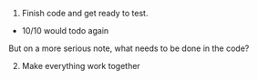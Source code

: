 1. Finish code and get ready to test.
 - 10/10 would todo again
 
 But on a more serious note, what needs to be done in the code?

2. Make everything work together

